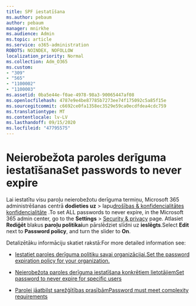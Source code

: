```yaml
---
title: SPF iestatīšana
ms.author: pebaum
author: pebaum
manager: mnirkhe
ms.audience: Admin
ms.topic: article
ms.service: o365-administration
ROBOTS: NOINDEX, NOFOLLOW
localization_priority: Normal
ms.collection: Adm_O365
ms.custom:
- "309"
- "565"
- "1100002"
- "1100003"
ms.assetid: 0ba5e44e-f0ae-4978-98a3-90065447af08
ms.openlocfilehash: 4787e9e4be87785b7273ee74f175092c5a85f15e
ms.sourcegitcommit: c6692ce0fa1358ec3529e59ca0ecdfdea4cdc759
ms.translationtype: MT
ms.contentlocale: lv-LV
ms.lasthandoff: 09/15/2020
ms.locfileid: "47795575"
---
```

# <a name="set-passwords-to-never-expire"></a><span data-ttu-id="012c4-102">Neierobežota paroles derīguma iestatīšana</span><span class="sxs-lookup"><span data-stu-id="012c4-102">Set passwords to never expire</span></span>

<span data-ttu-id="012c4-103">Lai iestatītu visu paroļu neierobežotu derīguma termiņu, Microsoft 365 administrēšanas centrā **dodieties uz**  >  lapu[drošības &amp; konfidencialitātes konfidencialitāte](https://portal.office.com/adminportal/home#/settings/security) .</span><span class="sxs-lookup"><span data-stu-id="012c4-103">To set ALL passwords to never expire, in the Microsoft 365 admin center, go to the **Settings** > [Security &amp; privacy](https://portal.office.com/adminportal/home#/settings/security) page.</span></span> <span data-ttu-id="012c4-104">Atlasiet **Rediģēt** blakus **paroļu politikai**un pārslēdziet slīdni uz **ieslēgts**.</span><span class="sxs-lookup"><span data-stu-id="012c4-104">Select **Edit** next to **Password policy**, and turn the slider to **On**.</span></span>
  
<span data-ttu-id="012c4-105">Detalizētāku informāciju skatiet rakstā:</span><span class="sxs-lookup"><span data-stu-id="012c4-105">For more detailed information see:</span></span> 

- [<span data-ttu-id="012c4-106">Iestatiet paroles derīguma politiku savai organizācijai.</span><span class="sxs-lookup"><span data-stu-id="012c4-106">Set the password expiration policy for your organization.</span></span>](https://docs.microsoft.com/microsoft-365/admin/manage/set-password-expiration-policy)
  
- [<span data-ttu-id="012c4-107">Neierobežota paroles derīguma iestatīšana konkrētiem lietotājiem</span><span class="sxs-lookup"><span data-stu-id="012c4-107">Set password to never expire for specific users</span></span>](https://docs.microsoft.com/microsoft-365/admin/add-users/set-password-to-never-expire)

- [<span data-ttu-id="012c4-108">Parolei jāatbilst sarežģītības prasībām</span><span class="sxs-lookup"><span data-stu-id="012c4-108">Password must meet complexity requirements</span></span>](https://docs.microsoft.com/windows/security/threat-protection/security-policy-settings/password-must-meet-complexity-requirements)
  